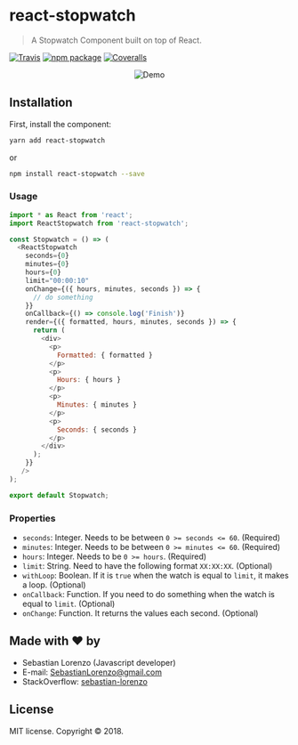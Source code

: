 # react-stopwatch

> A Stopwatch Component built on top of React.

[![Travis][build-badge]][build] [![npm package][npm-badge]][npm] [![Coveralls][codecov-badge]][codecov]

<p align="center">
  <img src="https://github.com/slorenzo/react-stopwatch/blob/master/media/square.gif?raw=true" alt="Demo"/>
</p>

## Installation

First, install the component:

```bash
yarn add react-stopwatch
```
or
```bash
npm install react-stopwatch --save
```

### Usage

```js
import * as React from 'react';
import ReactStopwatch from 'react-stopwatch';

const Stopwatch = () => (
  <ReactStopwatch
    seconds={0}
    minutes={0}
    hours={0}
    limit="00:00:10"
    onChange={({ hours, minutes, seconds }) => {
      // do something
    }}
    onCallback={() => console.log('Finish')}
    render={({ formatted, hours, minutes, seconds }) => {
      return (
        <div>
          <p>
            Formatted: { formatted }
          </p>
          <p>
            Hours: { hours }
          </p>
          <p>
            Minutes: { minutes }
          </p>
          <p>
            Seconds: { seconds }
          </p>
        </div>
      );
    }}
   />
);

export default Stopwatch;
```

### Properties
- `seconds`: Integer. Needs to be between `0 >= seconds <= 60`. (Required)
- `minutes`: Integer. Needs to be between `0 >= minutes <= 60`. (Required)
- `hours`: Integer. Needs to be `0 >= hours`. (Required)
- `limit`: String. Need to have the following format `XX:XX:XX`. (Optional)
- `withLoop`: Boolean. If it is `true` when the watch is equal to `limit`, it makes a loop. (Optional)
- `onCallback`: Function. If you need to do something when the watch is equal to `limit`. (Optional)
- `onChange`: Function. It returns the values each second. (Optional)



## Made with ❤ by

- Sebastian Lorenzo (Javascript developer)
- E-mail: [SebastianLorenzo@gmail.com](mailto:SebastianLorenzo@gmail.com)
- StackOverflow: [sebastian-lorenzo](http://stackoverflow.com/users/1741027/sebastian-lorenzo?tab=profile)

## License

MIT license. Copyright © 2018.

[build-badge]: https://travis-ci.org/slorenzo/react-stopwatch.svg?branch=master
[build]: https://travis-ci.org/slorenzo/react-stopwatch

[npm-badge]: https://img.shields.io/npm/v/react-stopwatch.svg
[npm]: https://www.npmjs.org/package/react-stopwatch

[codecov-badge]: https://codecov.io/gh/slorenzo/react-stopwatch/branch/master/graph/badge.svg
[codecov]: https://codecov.io/gh/slorenzo/react-stopwatch